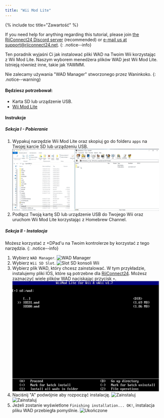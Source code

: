 ```yaml
---
title: "Wii Mod Lite"
---
```


{% include toc title="Zawartość" %}

If you need help for anything regarding this tutorial, please join [the RiiConnect24 Discord server](https://discord.gg/rc24) (recommended) or [e-mail us at support@riiconnect24.net](mailto:support@riiconnect24.net).
{: .notice--info}

Ten poradnik wyjaśni Ci jak instalować pliki WAD na Twoim Wii korzystając z Wii Mod Lite. Naszym wyborem menedżera plików WAD jest Wii Mod Lite. Istnieją również inne, takie jak YAWMM.

Nie zalecamy używania "WAD Manager" stworzonego przez Waninkoko.
{: .notice--warning}

#### Będziesz potrzebował:
* Karta SD lub urządzenie USB.
* [Wii Mod Lite](https://github.com/RiiConnect24/Wii-Mod-Lite/releases)

#### Instrukcje

##### Sekcja I - Pobieranie

1. Wypakuj narzędzie Wii Mod Lite oraz skopiuj go do folderu `apps` na Twojej karcie SD lub urządzeniu USB. ![Przeciągnij i upuść na kartę SD](/images/WiiModLite/1.gif)
2. Podłącz Twoją kartę SD lub urządzenie USB do Twojego Wii oraz uruchom Wii Mod Lite korzystając z Homebrew Channel.

##### Sekcja II - Instalacja

Możesz korzystać z +DPad'u na Twoim kontrolerze by korzystać z tego narzędzia.
{: .notice--info}

1. Wybierz `WAD Manager`. ![WAD Manager](/images/WiiModLite/2.png)
2. Wybierz `Wii SD Slot`. ![Slot SD konsoli Wii](/images/WiiModLite/3.png)
3. Wybierz plik WAD, który chcesz zainstalować. W tym przykładzie, instalujemy pliki IOS, które są potrzebne dla [RiiConnect24](riiconnect24). Możesz zaznaczyć wiele plików WAD naciskając przycisk `+`. ![Wybierz je](/images/WiiModLite/4.gif)
4. Naciśnij "A" podwójnie aby rozpocząć instalację. ![Zainstaluj](/images/WiiModLite/5.png) ![Zainstaluj](/images/WiiModLite/6.png)
5. Jeżeli zostanie wyświetlone `Finishing installation... OK!`, instalacja pliku WAD przebiegła pomyślnie. ![Ukończone](/images/WiiModLite/7.png) 
